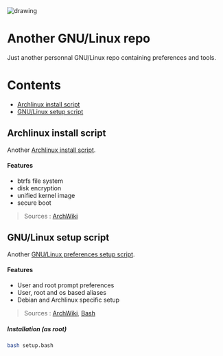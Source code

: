 <img src="https://upload.wikimedia.org/wikipedia/commons/thumb/5/53/GNU_and_Tux.svg/langfr-192px-GNU_and_Tux.svg.png" alt="drawing"/>

# Another GNU/Linux repo
Just another personnal GNU/Linux repo containing preferences and tools.


# Contents
- [Archlinux install script](https://github.com/criticalsool/gnu-linux/blob/main/README.md#archlinux-install-script)
- [GNU/Linux setup script](https://github.com/criticalsool/gnu-linux/blob/main/README.md#gnulinux-setup-script)


## Archlinux install script
Another [Archlinux install script](https://github.com/criticalsool/gnu-linux/blob/main/archinstall.bash).

#### Features
- btrfs file system
- disk encryption
- unified kernel image
- secure boot

> Sources : [ArchWiki](https://wiki.archlinux.org/title/Installation_guide)


## GNU/Linux setup script
Another [GNU/Linux preferences setup script](https://github.com/criticalsool/gnu-linux/blob/main/setup.bash).

#### Features
- User and root prompt preferences
- User, root and os based aliases
- Debian and Archlinux specific setup

> Sources : [ArchWiki](https://wiki.archlinux.org/title/Bash), [Bash](https://www.gnu.org/software/bash/manual/bash.html)

##### Installation (as root)
```bash
bash setup.bash
```
